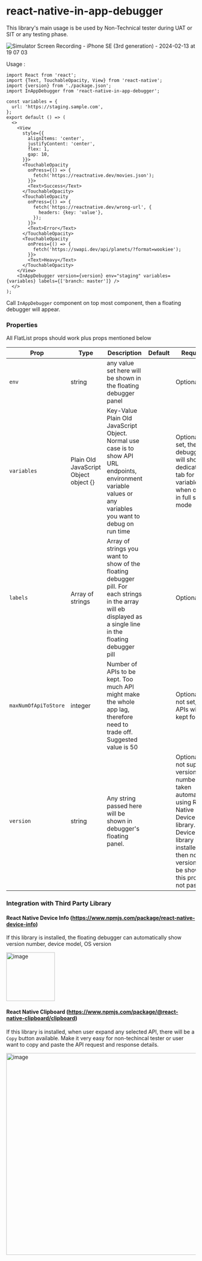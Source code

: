 # react-native-in-app-debugger

This library's main usage is be used by Non-Technical tester during UAT or SIT or any testing phase.

![Simulator Screen Recording - iPhone SE (3rd generation) - 2024-02-13 at 19 07 03](https://github.com/fattahmuhyiddeen/react-native-in-app-debugger/assets/24792201/87d0ef78-f692-4cbd-88ed-a6ba67d5931e)


Usage :

```
import React from 'react';
import {Text, TouchableOpacity, View} from 'react-native';
import {version} from './package.json';
import InAppDebugger from 'react-native-in-app-debugger';

const variables = {
  url: 'https://staging.sample.com',
};
export default () => (
  <>
    <View
      style={{
        alignItems: 'center',
        justifyContent: 'center',
        flex: 1,
        gap: 10,
      }}>
      <TouchableOpacity
        onPress={() => {
          fetch('https://reactnative.dev/movies.json');
        }}>
        <Text>Success</Text>
      </TouchableOpacity>
      <TouchableOpacity
        onPress={() => {
          fetch('https://reactnative.dev/wrong-url', {
            headers: {key: 'value'},
          });
        }}>
        <Text>Error</Text>
      </TouchableOpacity>
      <TouchableOpacity
        onPress={() => {
          fetch('https://swapi.dev/api/planets/?format=wookiee');
        }}>
        <Text>Heavy</Text>
      </TouchableOpacity>
    </View>
    <InAppDebugger version={version} env="staging" variables={variables} labels={['branch: master']} />
  </>
);

```

Call `InAppDebugger` component on top most component, then a floating debugger will appear.


### Properties

All FlatList props should work plus props mentioned below

| Prop | Type | Description | Default | Required |
| ----------------------------- | ---------------------------------------------------------------------------------------------------- | ------------------------------------------------------------------------------------------------------------------------------------------------------------------------------------------------------------------------------------------------------------------------------------------------------------------------- | ------------------------------------------------------------------- | ----------------------------------------------------------------------- |
| `env` | string | any value set here will be shown in the floating debugger panel | | Optional |
| `variables` | Plain Old JavaScript Object object {} | Key-Value Plain Old JavaScript Object. Normal use case is to show API URL endpoints, environment variable values or any variables you want to debug on run time | | Optional. If set, the debugger will show a dedicated tab for variables when open in full screen mode |
| `labels` | Array of strings | Array of strings you want to show of the floating debugger pill. For each strings in the array will eb displayed as a single line in the floating debugger pill | | Optional |
| `maxNumOfApiToStore` | integer | Number of APIs to be kept. Too much API might make the whole app lag, therefore need to trade off. Suggested value is 50 | | Optional. If not set, all APIs will be kept forever |
`version` | string | Any string passed here will be shown in debugger's floating panel. | | Optional. If not supplied, version number will taken automatically using React Native Device Info library. But if Device Info library is not installed, then no version will be shown if this prop is not passed.


### Integration with Third Party Library

#### React Native Device Info (https://www.npmjs.com/package/react-native-device-info)

If this library is installed, the floating debugger can automatically show version number, device model, OS version

<img width="129" alt="image" src="https://github.com/fattahmuhyiddeen/react-native-in-app-debugger/assets/24792201/e5c31d91-4915-4270-a968-f3156d5e5a96">


#### React Native Clipboard (https://www.npmjs.com/package/@react-native-clipboard/clipboard)

If this library is installed, when user expand any selected API, there will be a `Copy` button available. Make it very easy for non-techincal tester or user want to copy and paste the API request and response details.

<img width="535" alt="image" src="https://github.com/fattahmuhyiddeen/react-native-in-app-debugger/assets/24792201/d4f58ee3-e553-4cae-91df-ba7e26d8cd70">


